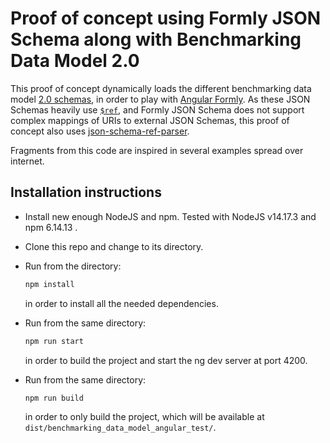 # Proof of concept using Formly JSON Schema along with Benchmarking Data Model 2.0

This proof of concept dynamically loads the different benchmarking data model [2.0 schemas](https://github.com/inab/benchmarking-data-model/tree/2.0.x), in order to play with [Angular Formly](https://formly.dev/). As these JSON Schemas heavily use [`$ref`](https://json-schema.org/understanding-json-schema/structuring.html#ref), and Formly JSON Schema does not support complex mappings of URIs to external JSON Schemas, this proof of concept also uses [json-schema-ref-parser](https://www.npmjs.com/package/json-schema-ref-parser).

Fragments from this code are inspired in several examples spread over internet.

## Installation instructions

* Install new enough NodeJS and npm. Tested with NodeJS v14.17.3 and npm 6.14.13 .

* Clone this repo and change to its directory.

* Run from the directory:

  ```bash
  npm install
  ```
  
  in order to install all the needed dependencies.

* Run from the same directory:

  ```bash
  npm run start
  ```
  
  in order to build the project and start the ng dev server at port 4200.
  
* Run from the same directory:

  ```bash
  npm run build
  ```
  
  in order to only build the project, which will be available at `dist/benchmarking_data_model_angular_test/`.
